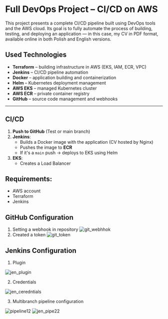 # Full DevOps Project – CI/CD on AWS

This project presents a complete CI/CD pipeline built using DevOps tools and the AWS cloud. Its goal is to fully automate the process of building, testing, and deploying an application — in this case, my CV in PDF format, available online in both Polish and English versions.

## Used Technologies

- **Terraform** – building infrastructure in AWS (EKS, IAM, ECR, VPC)
- **Jenkins** – CI/CD pipeline automation  
- **Docker** – application building and containerization  
- **Helm** – Kubernetes deployment management  
- **AWS EKS** – managed Kubernetes cluster  
- **AWS ECR** – private container registry  
- **GitHub** – source code management and webhooks  

---

## CI/CD

1. **Push to GitHub** (Test or main branch)
2. **Jenkins**:
   - Builds a Docker image with the application (CV hosted by Nginx)
   - Pushes the image to **ECR**
   - If it's a `main` push → deploys to EKS using Helm
3. **EKS**:
   - Creates a Load Balancer

## Requirements:
- AWS account 
- Terraform
- Jenkins

## GitHub Configuration

1. Setting a webhook in repository
![git_webhhok](https://github.com/user-attachments/assets/f37a9b4b-e30c-48e1-8dee-7315f8262915)
2. Created a token
![git_token](https://github.com/user-attachments/assets/ebdd52a5-6bde-4998-b5d5-14fda4a9ebec)

## Jenkins Configuration
1. Plugin

![jen_plugin](https://github.com/user-attachments/assets/c9a178c5-50f2-4d76-98bf-7979bfa82748)

2. Credentials

![jen_ceredntials](https://github.com/user-attachments/assets/d58a055e-a3b4-4ad0-8776-9763081e675a)

3. Multibranch pipeline configuration

![pipeline12](https://github.com/user-attachments/assets/ef428fc7-6f2e-4f5b-b3ca-56f943e1fbf5)
![jen_pipe22](https://github.com/user-attachments/assets/31c027f9-5eb1-4a54-a599-879c77ca6701)




